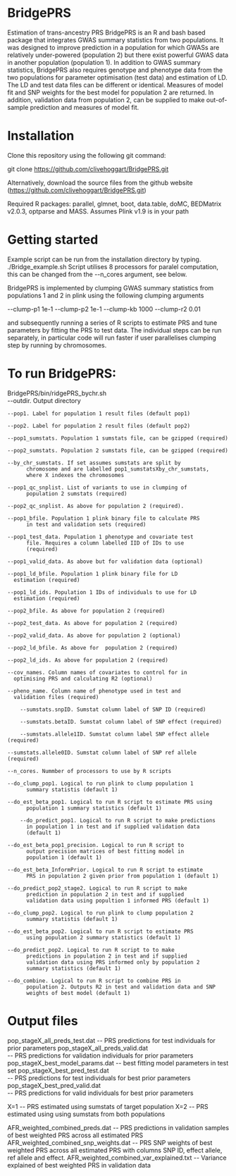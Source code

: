 # BridgePRS
Estimation of trans-ancestry PRS 
BridgePRS is an R and bash based package that integrates GWAS summary
statistics from two populations. It was designed to improve prediction
in a population for which GWASs are relatively under-powered
(population 2) but there exist powerful GWAS data in another
population (population 1). In addition to GWAS summary statistics,
BridgePRS also requires genotype and phenotype data from the two
populations for parameter optimisation (test data) and estimation of
LD. The LD and test data files can be different or identical. Measures
of model fit and SNP weights for the best model for population 2 are
returned. In addition, validation data from population 2, can be
supplied to make out-of-sample prediction and measures of model fit.

# Installation
Clone this repository using the following git command:

git clone https://github.com/clivehoggart/BridgePRS.git

Alternatively, download the source files from the github website
(https://github.com/clivehoggart/BridgePRS.git)

Required R packages: parallel, glmnet, boot, data.table, doMC,
BEDMatrix v2.0.3, optparse and MASS.
Assumes Plink v1.9 is in your path

# Getting started
Example script can be run from the installation directory by typing.
./Bridge_example.sh
Script utilises 8 processors for paralel computation, this can be changed
from the --n_cores argument, see below.

BridgePRS is implemented by clumping GWAS summary statistics from
populations 1 and 2 in plink using the following clumping arguments

--clump-p1 1e-1 --clump-p2 1e-1 --clump-kb 1000 --clump-r2 0.01

and subsequently running a series of R scripts to estimate PRS and
tune parameters by fitting the PRS to test data. The individual steps
can be run separately, in particular code will run faster if user
parallelises clumping step by running by chromosomes.

# To run BridgePRS:
BridgePRS/bin/ridgePRS_bychr.sh \
	--outdir. Output directory
	
	--pop1. Label for population 1 result files (default pop1)
	
	--pop2. Label for population 2 result files (default pop2)

	--pop1_sumstats. Population 1 sumstats file, can be gzipped (required)

	--pop2_sumstats. Population 2 sumstats file, can be gzipped (required)

	--by_chr_sumstats. If set assumes sumstats are split by
          chromosome and are labelled pop1_sumstatsXby_chr_sumstats,
          where X indexes the chromosomes

	--pop1_qc_snplist. List of variants to use in clumping of
          population 2 sumstats (required)

	--pop2_qc_snplist. As above for population 2 (required).

	--pop1_bfile. Population 1 plink binary file to calculate PRS
          in test and validation sets (required)

	--pop1_test_data. Population 1 phenotype and covariate test
          file. Requires a column labelled IID of IDs to use
          (required)

	--pop1_valid_data. As above but for validation data (optional)

	--pop1_ld_bfile. Population 1 plink binary file for LD
	  estimation (required)

	--pop1_ld_ids. Population 1 IDs of individuals to use for LD
	  estimation (required)

	--pop2_bfile. As above for population 2 (required)

	--pop2_test_data. As above for population 2 (required)

	--pop2_valid_data. As above for population 2 (optional)

	--pop2_ld_bfile. As above for  population 2 (required)

	--pop2_ld_ids. As above for population 2 (required)

	--cov_names. Column names of covariates to control for in
	  optimising PRS and calculating R2 (optional)

	--pheno_name. Column name of phenotype used in test and
	  validation files (required)

    	--sumstats.snpID. Sumstat column label of SNP ID (required)

    	--sumstats.betaID. Sumstat column label of SNP effect (required)

    	--sumstats.allele1ID. Sumstat column label SNP effect allele (required)

   	--sumstats.allele0ID. Sumstat column label of SNP ref allele (required)

	--n_cores. Nummber of processors to use by R scripts

	--do_clump_pop1. Logical to run plink to clump population 1
          summary statistis (default 1)
    
	--do_est_beta_pop1. Logical to run R script to estimate PRS using
          population 1 summary statistics (default 1)

    	--do_predict_pop1. Logical to run R script to make predictions
          in population 1 in test and if supplied validation data
          (default 1)
    
	--do_est_beta_pop1_precision. Logical to run R script to
          output precision matrices of best fitting model in
          population 1 (default 1)

	--do_est_beta_InformPrior. Logical to run R script to estimate
          PRS in population 2 given prior from population 1 (default 1)

	--do_predict_pop2_stage2. Logical to run R script to make
          prediction in population 2 in test and if supplied
          validation data using popultion 1 informed PRS (default 1)

	--do_clump_pop2. Logical to run plink to clump population 2
          summary statistis (default 1)

	--do_est_beta_pop2. Logical to run R script to estimate PRS
          using population 2 summary statistics (default 1)

	--do_predict_pop2. Logical to run R script to to make
          predictions in population 2 in test and if supplied
          validation data using PRS informed only by population 2
          summary statistics (default 1)

	--do_combine. Logical to run R script to combine PRS in
          population 2. Outputs R2 in test and validation data and SNP
          weights of best model (default 1)

# Output files

pop_stageX_all_preds_test.dat
	-- PRS predictions for test individuals for prior parameters
pop_stageX_all_preds_valid.dat    
	-- PRS predictions for validation individuals for prior parameters
pop_stageX_best_model_params.dat
	-- best fitting model parameters in test set
pop_stageX_best_pred_test.dat     
	-- PRS predictions for test individuals for best prior parameters
pop_stageX_best_pred_valid.dat    
	-- PRS predictions for valid individuals for best prior parameters

X=1 -- PRS estimated using sumstats of target population
X=2 -- PRS estimated using using sumstats from both populations

AFR_weighted_combined_preds.dat
	--  PRS predictions in validation samples of best weighted PRS
	    across all estimated PRS 
AFR_weighted_combined_snp_weights.dat
	--  PRS SNP weights of best weighted PRS across all estimated
	    PRS with columns SNP ID, effect allele, ref allele and effect.
AFR_weighted_combined_var_explained.txt
	-- Variance explained of best weighted PRS in validation data
